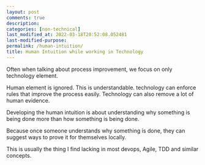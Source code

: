 ```yaml
---
layout: post
comments: true
description:
categories: [non-technical]
last_modified_at: 2022-03-18T20:52:08.052481
last-modified-purpose:
permalink: /human-intuition/
title: Human Intuition while working in Technology
---
```


Often when talking about process improvement, we focus on only technology element.

Human element is ignored. This is understandable. technology can enforce rules that improve the process easily. Technology can also remove a lot of human evidence.

Developing the human intuition is about understanding why something is being done more than how something is being done. 

Because once someone understands why something is done, they can suggest ways to prove it for themselves locally.

This is usually the thing I find lacking in most devops, Agile, TDD and similar concepts.